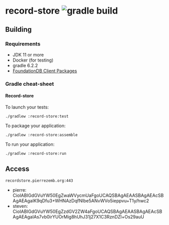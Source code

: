 # record-store ![gradle build](https://github.com/PierreZ/record-store/workflows/gradle%20build/badge.svg?branch=master)

## Building

### Requirements

* JDK 11 or more
* Docker (for testing)
* gradle 6.2.2
* [FoundationDB Client Packages](https://www.foundationdb.org/download/)


### Gradle cheat-sheet

#### Record-store

To launch your tests:
```
./gradlew :record-store:test
```

To package your application:
```
./gradlew :record-store:assemble
```

To run your application:
```
./gradlew :record-store:run
```

## Access

`recordstore.pierrezemb.org:443`

* pierre: CioIABIGdGVuYW50EgZwaWVycmUaFgoUCAQSBAgAEAASBAgAEAcSBAgAEAgaIK9qDfu3+WHNAzDqfNIbe5ANvWVo5ieppvu+T1y/hwc2
* steven: CioIABIGdGVuYW50EgZzdGV2ZW4aFgoUCAQSBAgAEAASBAgAEAcSBAgAEAgaIAs7vb0irYUOrMig8hUhJ31j27X1C3RznDZl+Os29auU
